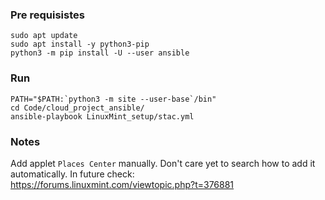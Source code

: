 ### Pre requisistes
```
sudo apt update
sudo apt install -y python3-pip
python3 -m pip install -U --user ansible
```

### Run
```
PATH="$PATH:`python3 -m site --user-base`/bin"
cd Code/cloud_project_ansible/
ansible-playbook LinuxMint_setup/stac.yml
```


### Notes
Add applet `Places Center` manually.
Don't care yet to search how to add it automatically.
In future check:  
https://forums.linuxmint.com/viewtopic.php?t=376881
